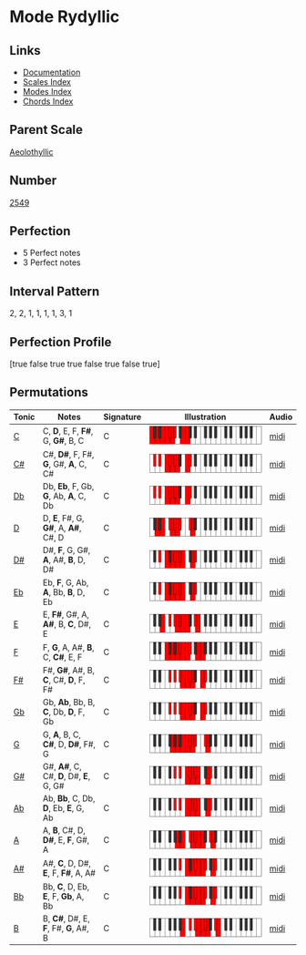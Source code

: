# Mode Rydyllic

## Links

- [Documentation](index.md)
- [Scales Index](Scales.md)
- [Modes Index](Modes.md)
- [Chords Index](Chords.md)

## Parent Scale

[Aeolothyllic](ScaleAeolothyllic.md)

## Number

[2549](https://ianring.com/musictheory/scales/2549)

## Perfection

- 5 Perfect notes
- 3 Perfect notes

## Interval Pattern

2, 2, 1, 1, 1, 1, 3, 1

## Perfection Profile

[true false true true false true false true]

## Permutations

| Tonic | Notes | Signature | Illustration | Audio |
|-------|-------|-----------|--------------|-------|
| [C](ModeCNaturalRydyllic.md) | C, **D**, E, F, **F#**, G, **G#**, B, C | C | ![CNaturalRydyllic](ModeCNaturalRydyllic.png) | [midi](https://github.com/edipermadi/music/blob/main/docs/ModeCNaturalRydyllic.mid?raw=true) |
| [C#](ModeCSharpRydyllic.md) | C#, **D#**, F, F#, **G**, G#, **A**, C, C# | C | ![CSharpRydyllic](ModeCSharpRydyllic.png) | [midi](https://github.com/edipermadi/music/blob/main/docs/ModeCSharpRydyllic.mid?raw=true) |
| [Db](ModeDFlatRydyllic.md) | Db, **Eb**, F, Gb, **G**, Ab, **A**, C, Db | C | ![DFlatRydyllic](ModeDFlatRydyllic.png) | [midi](https://github.com/edipermadi/music/blob/main/docs/ModeDFlatRydyllic.mid?raw=true) |
| [D](ModeDNaturalRydyllic.md) | D, **E**, F#, G, **G#**, A, **A#**, C#, D | C | ![DNaturalRydyllic](ModeDNaturalRydyllic.png) | [midi](https://github.com/edipermadi/music/blob/main/docs/ModeDNaturalRydyllic.mid?raw=true) |
| [D#](ModeDSharpRydyllic.md) | D#, **F**, G, G#, **A**, A#, **B**, D, D# | C | ![DSharpRydyllic](ModeDSharpRydyllic.png) | [midi](https://github.com/edipermadi/music/blob/main/docs/ModeDSharpRydyllic.mid?raw=true) |
| [Eb](ModeEFlatRydyllic.md) | Eb, **F**, G, Ab, **A**, Bb, **B**, D, Eb | C | ![EFlatRydyllic](ModeEFlatRydyllic.png) | [midi](https://github.com/edipermadi/music/blob/main/docs/ModeEFlatRydyllic.mid?raw=true) |
| [E](ModeENaturalRydyllic.md) | E, **F#**, G#, A, **A#**, B, **C**, D#, E | C | ![ENaturalRydyllic](ModeENaturalRydyllic.png) | [midi](https://github.com/edipermadi/music/blob/main/docs/ModeENaturalRydyllic.mid?raw=true) |
| [F](ModeFNaturalRydyllic.md) | F, **G**, A, A#, **B**, C, **C#**, E, F | C | ![FNaturalRydyllic](ModeFNaturalRydyllic.png) | [midi](https://github.com/edipermadi/music/blob/main/docs/ModeFNaturalRydyllic.mid?raw=true) |
| [F#](ModeFSharpRydyllic.md) | F#, **G#**, A#, B, **C**, C#, **D**, F, F# | C | ![FSharpRydyllic](ModeFSharpRydyllic.png) | [midi](https://github.com/edipermadi/music/blob/main/docs/ModeFSharpRydyllic.mid?raw=true) |
| [Gb](ModeGFlatRydyllic.md) | Gb, **Ab**, Bb, B, **C**, Db, **D**, F, Gb | C | ![GFlatRydyllic](ModeGFlatRydyllic.png) | [midi](https://github.com/edipermadi/music/blob/main/docs/ModeGFlatRydyllic.mid?raw=true) |
| [G](ModeGNaturalRydyllic.md) | G, **A**, B, C, **C#**, D, **D#**, F#, G | C | ![GNaturalRydyllic](ModeGNaturalRydyllic.png) | [midi](https://github.com/edipermadi/music/blob/main/docs/ModeGNaturalRydyllic.mid?raw=true) |
| [G#](ModeGSharpRydyllic.md) | G#, **A#**, C, C#, **D**, D#, **E**, G, G# | C | ![GSharpRydyllic](ModeGSharpRydyllic.png) | [midi](https://github.com/edipermadi/music/blob/main/docs/ModeGSharpRydyllic.mid?raw=true) |
| [Ab](ModeAFlatRydyllic.md) | Ab, **Bb**, C, Db, **D**, Eb, **E**, G, Ab | C | ![AFlatRydyllic](ModeAFlatRydyllic.png) | [midi](https://github.com/edipermadi/music/blob/main/docs/ModeAFlatRydyllic.mid?raw=true) |
| [A](ModeANaturalRydyllic.md) | A, **B**, C#, D, **D#**, E, **F**, G#, A | C | ![ANaturalRydyllic](ModeANaturalRydyllic.png) | [midi](https://github.com/edipermadi/music/blob/main/docs/ModeANaturalRydyllic.mid?raw=true) |
| [A#](ModeASharpRydyllic.md) | A#, **C**, D, D#, **E**, F, **F#**, A, A# | C | ![ASharpRydyllic](ModeASharpRydyllic.png) | [midi](https://github.com/edipermadi/music/blob/main/docs/ModeASharpRydyllic.mid?raw=true) |
| [Bb](ModeBFlatRydyllic.md) | Bb, **C**, D, Eb, **E**, F, **Gb**, A, Bb | C | ![BFlatRydyllic](ModeBFlatRydyllic.png) | [midi](https://github.com/edipermadi/music/blob/main/docs/ModeBFlatRydyllic.mid?raw=true) |
| [B](ModeBNaturalRydyllic.md) | B, **C#**, D#, E, **F**, F#, **G**, A#, B | C | ![BNaturalRydyllic](ModeBNaturalRydyllic.png) | [midi](https://github.com/edipermadi/music/blob/main/docs/ModeBNaturalRydyllic.mid?raw=true) |
